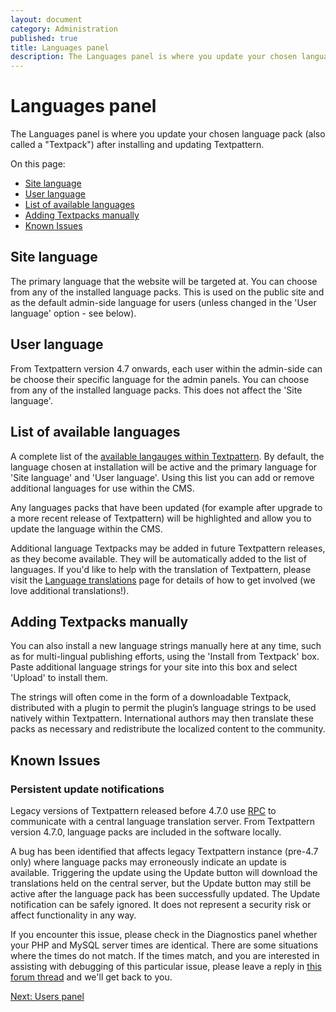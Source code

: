 ```yaml
---
layout: document
category: Administration
published: true
title: Languages panel
description: The Languages panel is where you update your chosen language pack after installing and updating Textpattern.
---
```


# Languages panel

The Languages panel is where you update your chosen language pack (also called a "Textpack") after installing and updating Textpattern.

On this page:

* [Site language](#site-language)
* [User language](#user-language)
* [List of available languages](#list-of-available-languages)
* [Adding Textpacks manually](#adding-textpacks-manually)
* [Known Issues](#known-issues)

## Site language

The primary language that the website will be targeted at. You can choose from any of the installed language packs. This is used on the public site and as the default admin-side language for users (unless changed in the 'User language' option - see below).

## User language

From Textpattern version 4.7 onwards, each user within the admin-side can be choose their specific language for the admin panels. You can choose from any of the installed language packs. This does not affect the 'Site language'.

## List of available languages

A complete list of the [available langauges within Textpattern](https://textpattern.com/about/301/languages). By default, the language chosen at installation will be active and the primary language for 'Site language' and 'User language'. Using this list you can add or remove additional languages for use within the CMS.

Any languages packs that have been updated (for example after upgrade to a more recent release of Textpattern) will be highlighted and allow you to update the language within the CMS.

Additional language Textpacks may be added in future Textpattern releases, as they become available. They will be automatically added to the list of languages. If you'd like to help with the translation of Textpattern, please visit the [Language translations](https://textpattern.com/about/301/languages) page for details of how to get involved (we love additional translations!).

## Adding Textpacks manually

You can also install a new language strings manually here at any time, such as for multi-lingual publishing efforts, using the 'Install from Textpack' box. Paste additional language strings for your site into this box and select 'Upload' to install them.

The strings will often come in the form of a downloadable Textpack, distributed with a plugin to permit the plugin’s language strings to be used natively within Textpattern. International authors may then translate these packs as necessary and redistribute the localized content to the community.

## Known Issues

### Persistent update notifications

Legacy versions of Textpattern released before 4.7.0 use [RPC](https://en.wikipedia.org/wiki/Remote_procedure_call) to communicate with a central language translation server. From Textpattern version 4.7.0, language packs are included in the software locally.

A bug has been identified that affects legacy Textpattern instance (pre-4.7 only) where language packs may erroneously indicate an update is available. Triggering the update using the Update button will download the translations held on the central server, but the Update button may still be active after the language pack has been successfully updated. The Update notification can be safely ignored. It does not represent a security risk or affect functionality in any way.

If you encounter this issue, please check in the Diagnostics panel whether your PHP and MySQL server times are identical. There are some situations where the times do not match. If the times match, and you are interested in assisting with debugging of this particular issue, please leave a reply in [this forum thread](https://forum.textpattern.io/viewtopic.php?id=49156) and we'll get back to you.

[Next: Users panel](users-panel)
